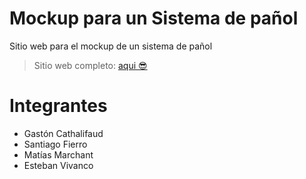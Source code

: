 # Mockup para un Sistema de pañol
Sitio web para el mockup de un sistema de pañol

> Sitio web completo: [aqui 😎](https://github.com/ElWazy/pasys-api)

# Integrantes
- Gastón Cathalifaud
- Santiago Fierro
- Matías Marchant
- Esteban Vivanco

